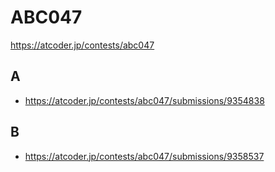 # ABC047

https://atcoder.jp/contests/abc047

## A

- https://atcoder.jp/contests/abc047/submissions/9354838

## B

- https://atcoder.jp/contests/abc047/submissions/9358537
